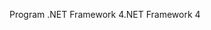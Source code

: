 <span data-ttu-id="e2c53-101">Program .NET Framework 4</span><span class="sxs-lookup"><span data-stu-id="e2c53-101">.NET Framework 4</span></span>